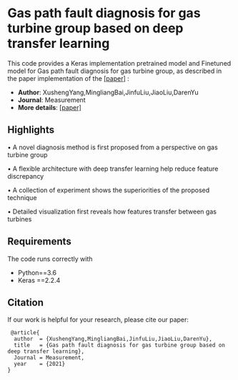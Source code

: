 # Gas path fault diagnosis for gas turbine group based on deep transfer learning

This code provides a Keras implementation pretrained model and Finetuned model for Gas path fault diagnosis for gas turbine group, as described in the paper implementation of the [[paper]](https://www.sciencedirect.com/science/article/abs/pii/S0263224121006023) 
:

* **Author**: XushengYang,MingliangBai,JinfuLiu,JiaoLiu,DarenYu
* **Journal**: Measurement
* **More details**: [[paper]](https://www.sciencedirect.com/science/article/abs/pii/S0263224121006023) 

## Highlights
• A novel diagnosis method is first proposed from a perspective on gas turbine group

• A flexible architecture with deep transfer learning help reduce feature discrepancy

• A collection of experiment shows the superiorities of the proposed technique

• Detailed visualization first reveals how features transfer between gas turbines

## Requirements

The code runs correctly with

* Python==3.6
* Keras ==2.2.4

## Citation

If our work is helpful for your research, please cite our paper:

```
 @article{
  author  = {XushengYang,MingliangBai,JinfuLiu,JiaoLiu,DarenYu},
  title   = {Gas path fault diagnosis for gas turbine group based on deep transfer learning},
  Journal = Measurement,
  year    = {2021}
}
```
